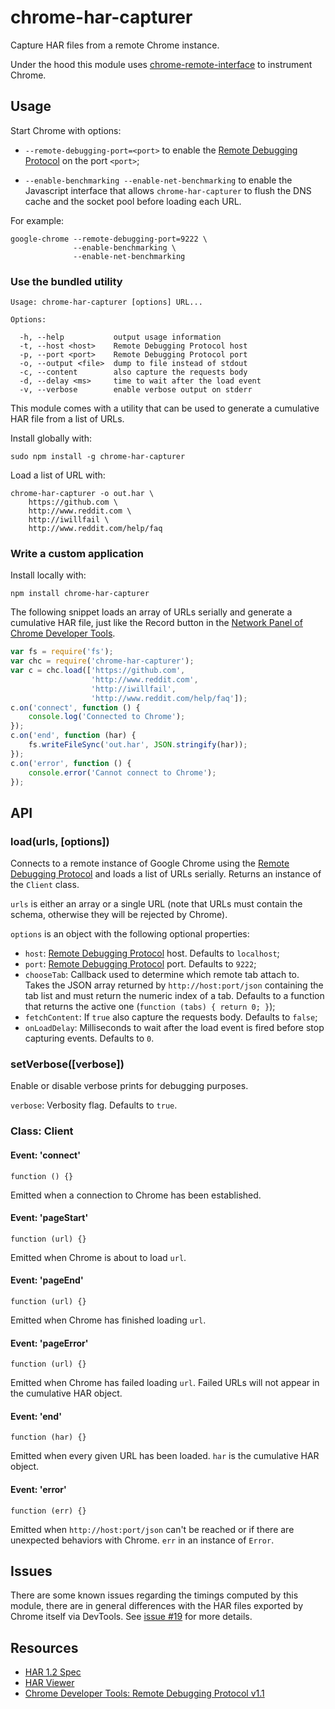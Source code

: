 chrome-har-capturer
===================

Capture HAR files from a remote Chrome instance.

Under the hood this module uses [chrome-remote-interface][cri] to instrument
Chrome.

Usage
-----

Start Chrome with options:

- `--remote-debugging-port=<port>` to enable the
  [Remote Debugging Protocol][rdp] on the port `<port>`;

- `--enable-benchmarking --enable-net-benchmarking` to enable the Javascript
  interface that allows `chrome-har-capturer` to flush the DNS cache and the
  socket pool before loading each URL.

For example:

    google-chrome --remote-debugging-port=9222 \
                  --enable-benchmarking \
                  --enable-net-benchmarking

### Use the bundled utility

    Usage: chrome-har-capturer [options] URL...

    Options:

      -h, --help           output usage information
      -t, --host <host>    Remote Debugging Protocol host
      -p, --port <port>    Remote Debugging Protocol port
      -o, --output <file>  dump to file instead of stdout
      -c, --content        also capture the requests body
      -d, --delay <ms>     time to wait after the load event
      -v, --verbose        enable verbose output on stderr

This module comes with a utility that can be used to generate a cumulative HAR
file from a list of URLs.

Install globally with:

    sudo npm install -g chrome-har-capturer

Load a list of URL with:

    chrome-har-capturer -o out.har \
        https://github.com \
        http://www.reddit.com \
        http://iwillfail \
        http://www.reddit.com/help/faq

### Write a custom application

Install locally with:

    npm install chrome-har-capturer

The following snippet loads an array of URLs serially and generate a cumulative
HAR file, just like the Record button in the
[Network Panel of Chrome Developer Tools][net].

```javascript
var fs = require('fs');
var chc = require('chrome-har-capturer');
var c = chc.load(['https://github.com',
                  'http://www.reddit.com',
                  'http://iwillfail',
                  'http://www.reddit.com/help/faq']);
c.on('connect', function () {
    console.log('Connected to Chrome');
});
c.on('end', function (har) {
    fs.writeFileSync('out.har', JSON.stringify(har));
});
c.on('error', function () {
    console.error('Cannot connect to Chrome');
});
```

API
---

### load(urls, [options])

Connects to a remote instance of Google Chrome using the
[Remote Debugging Protocol][rdp] and loads a list of URLs serially. Returns an
instance of the `Client` class.

`urls` is either an array or a single URL (note that URLs must contain the
schema, otherwise they will be rejected by Chrome).

`options` is an object with the following optional properties:

- `host`: [Remote Debugging Protocol][rdp] host. Defaults to `localhost`;
- `port`: [Remote Debugging Protocol][rdp] port. Defaults to `9222`;
- `chooseTab`: Callback used to determine which remote tab attach to. Takes the
  JSON array returned by `http://host:port/json` containing the tab list and
  must return the numeric index of a tab. Defaults to a function that returns
  the active one (`function (tabs) { return 0; }`);
- `fetchContent`: If `true` also capture the requests body. Defaults to `false`;
- `onLoadDelay`: Milliseconds to wait after the load event is fired before
  stop capturing events. Defaults to `0`.

### setVerbose([verbose])

Enable or disable verbose prints for debugging purposes.

`verbose`: Verbosity flag. Defaults to `true`.

### Class: Client

#### Event: 'connect'

    function () {}

Emitted when a connection to Chrome has been established.

#### Event: 'pageStart'

    function (url) {}

Emitted when Chrome is about to load `url`.

#### Event: 'pageEnd'

    function (url) {}

Emitted when Chrome has finished loading `url`.

#### Event: 'pageError'

    function (url) {}

Emitted when Chrome has failed loading `url`. Failed URLs will not appear in the
cumulative HAR object.

#### Event: 'end'

    function (har) {}

Emitted when every given URL has been loaded. `har` is the cumulative HAR object.

#### Event: 'error'

    function (err) {}

Emitted when `http://host:port/json` can't be reached or if there are unexpected
behaviors with Chrome. `err` in an instance of `Error`.

Issues
------

There are some known issues regarding the timings computed by this module, there
are in general differences with the HAR files exported by Chrome itself via
DevTools. See
[issue #19](https://github.com/cyrus-and/chrome-har-capturer/issues/19) for more
details.

Resources
---------

- [HAR 1.2 Spec][har]
- [HAR Viewer][harview]
- [Chrome Developer Tools: Remote Debugging Protocol v1.1][rdp]

[cri]: https://github.com/cyrus-and/chrome-remote-interface
[har]: http://www.softwareishard.com/blog/har-12-spec/
[harview]: http://www.softwareishard.com/blog/har-viewer/
[rdp]: https://developer.chrome.com/devtools/docs/protocol/1.1/index
[net]: https://developer.chrome.com/devtools/docs/network#network-panel-overview
